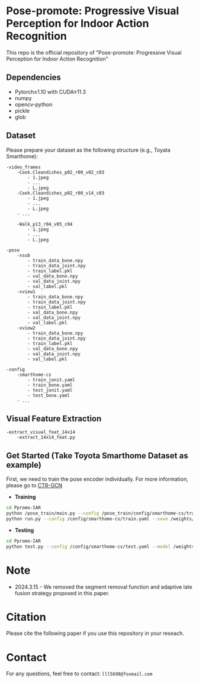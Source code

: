 # Pose-promote: Progressive Visual Perception for Indoor Action Recognition

This repo is the official repository of "Pose-promote: Progressive Visual Perception for Indoor Action Recognition"

## Dependencies
* Pytorch≥1.10 with CUDA≥11.3
* numpy
* opencv-python
* pickle
* glob

## Dataset
Please prepare your dataset as the following structure (e.g., Toyata Smarthome):
```
-video_frames
    -Cook.Cleandishes_p02_r00_v02_c03
        - 1.jpeg
        - ...
        - L.jpeg
    -Cook.Cleandishes_p02_r00_v14_c03
        - 1.jpeg
        - ...
        - L.jpeg
    - ...

    -Walk_p13_r04_v05_c04
        - 1.jpeg
        - ...
        - L.jpeg

-pose
    -xsub
        - train_data_bone.npy
        - train_data_joint.npy
        - train_label.pkl
        - val_data_bone.npy
        - val_data_joint.npy
        - val_label.pkl
    -xview1
        - train_data_bone.npy
        - train_data_joint.npy
        - train_label.pkl
        - val_data_bone.npy
        - val_data_joint.npy
        - val_label.pkl
    -xview2
        - train_data_bone.npy
        - train_data_joint.npy
        - train_label.pkl
        - val_data_bone.npy
        - val_data_joint.npy
        - val_label.pkl

-config
    -smarthome-cs
        - train_jonit.yaml
        - train_bone.yaml
        - test_jonit.yaml
        - test_bone.yaml
    - ...
```

## Visual Feature Extraction
```
-extract_visual_feat_14x14
    -extract_14x14_feat.py
```
## Get Started (Take Toyota Smarthome Dataset as example)
First, we need to train the pose encoder individually. For more information, please go to [CTR-GCN](https://github.com/Uason-Chen/CTR-GCN)
* **Training**
```bash
cd Ppromo-IAR
python /pose_train/main.py --config /pose_train/config/smarthome-cs/train_jonit.yaml
python run.py --config /config/smarthome-cs/train.yaml --save /weights/
```
* **Testing**
```bash
cd Ppromo-IAR
python test.py --config /config/smarthome-cs/test.yaml --model /weights/***.pt
```

# Note

* 2024.3.15 - We removed the segment removal function and adaptive late fusion strategy proposed in this paper.


     
# Citation
Please cite the following paper if you use this repository in your reseach.

    
# Contact
For any questions, feel free to contact: `lll5698@foxmail.com`
